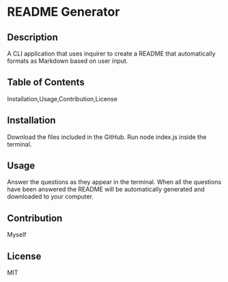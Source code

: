 # README Generator

## Description
  
  A CLI application that uses inquirer to create a README that automatically formats as Markdown based on user input.

## Table of Contents
  
  Installation,Usage,Contribution,License

## Installation
  
  Download the files included in the GitHub. Run node index.js inside the terminal.

## Usage
  
  Answer the questions as they appear in the terminal. When all the questions have been answered the README will be automatically generated and downloaded to your computer.  

## Contribution

  Myself
  
## License

  MIT
